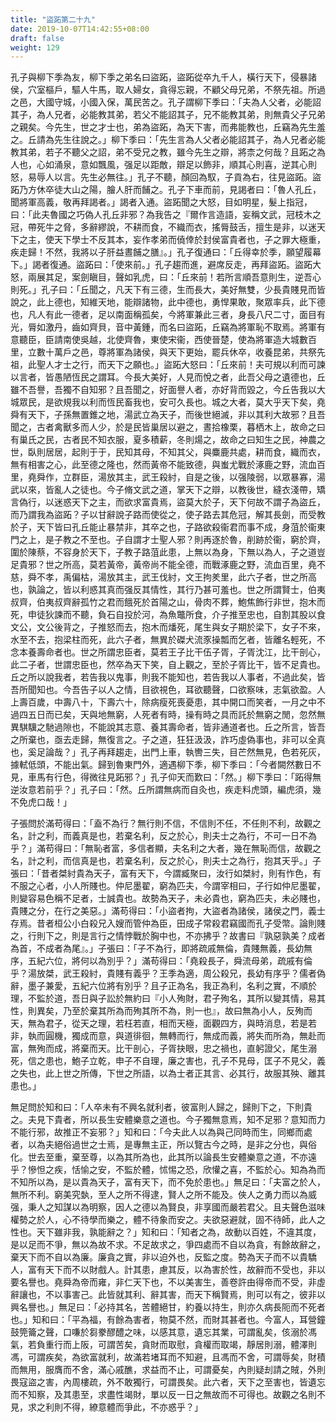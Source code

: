 ```yaml
---
title: "盜跖第二十九"
date: 2019-10-07T14:42:55+08:00
draft: false
weight: 129
---
```




孔子與柳下季為友，柳下季之弟名曰盜跖，盜跖從卒九千人，橫行天下，侵暴諸侯，穴室樞戶，驅人牛馬，取人婦女，貪得忘親，不顧父母兄弟，不祭先祖。所過之邑，大國守城，小國入保，萬民苦之。孔子謂柳下季曰：「<span class="text-secondary">夫為人父者，必能詔其子，為人兄者，必能教其弟，若父不能詔其子，兄不能教其弟，則無貴父子兄弟之親矣。今先生，世之才士也，弟為盜跖，為天下害，而弗能教也，丘竊為先生羞之。丘請為先生往說之。</span>」柳下季曰：「<span class="text-secondary">先生言為人父者必能詔其子，為人兄者必能教其弟，若子不聽父之詔，弟不受兄之教，雖今先生之辯，將柰之何哉？且跖之為人也，心如涌泉，意如飄風，强足以距敵，辯足以飾非，順其心則喜，逆其心則怒，易辱人以言。先生必無往。</span>」孔子不聽，顏回為馭，子貢為右，往見盜跖。盜跖乃方休卒徒大山之陽，膾人肝而餔之。孔子下車而前，見謁者曰：「<span class="text-secondary">魯人孔丘，聞將軍高義，敬再拜謁者。</span>」謁者入通。盜跖聞之大怒，目如明星，髮上指冠，曰：「<span class="text-secondary">此夫魯國之巧偽人孔丘非邪？為我告之『爾作言造語，妄稱文武，冠枝木之冠，帶死牛之脅，多辭繆說，不耕而食，不織而衣，搖脣鼓舌，擅生是非，以迷天下之主，使天下學士不反其本，妄作孝弟而僥倖於封侯富貴者也，子之罪大極重，疾走歸！不然，我將以子肝益晝餔之膳』。</span>」孔子復通曰：「<span class="text-secondary">丘得幸於季，願望履幕下。</span>」謁者復通。盜跖曰：「<span class="text-secondary">使來前。</span>」孔子趨而進，避席反走，再拜盜跖。盜跖大怒，兩展其足，案劍瞋目，聲如乳虎，曰：「<span class="text-secondary">丘來前！若所言順吾意則生，逆吾心則死。</span>」孔子曰：「<span class="text-secondary">丘聞之，凡天下有三德，生而長大，美好無雙，少長貴賤見而皆說之，此上德也，知維天地，能辯諸物，此中德也，勇悍果敢，聚眾率兵，此下德也，凡人有此一德者，足以南面稱孤矣，今將軍兼此三者，身長八尺二寸，面目有光，脣如激丹，齒如齊貝，音中黃鍾，而名曰盜跖，丘竊為將軍恥不取焉。將軍有意聽臣，臣請南使吳越，北使齊魯，東使宋衞，西使晉楚，使為將軍造大城數百里，立數十萬戶之邑，尊將軍為諸侯，與天下更始，罷兵休卒，收養昆弟，共祭先祖，此聖人才士之行，而天下之願也。</span>」盜跖大怒曰：「<span class="text-secondary">丘來前！夫可規以利而可諫以言者，皆愚陋恆民之謂耳。今長大美好，人見而悅之者，此吾父母之遺德也，丘雖不吾譽，吾獨不自知邪？且吾聞之，好面譽人者，亦好背而毀之，今丘告我以大城眾民，是欲規我以利而恆民畜我也，安可久長也。城之大者，莫大乎天下矣，堯舜有天下，子孫無置錐之地，湯武立為天子，而後世絕滅，非以其利大故邪？且吾聞之，古者禽獸多而人少，於是民皆巢居以避之，晝拾橡栗，暮栖木上，故命之曰有巢氏之民，古者民不知衣服，夏多積薪，冬則煬之，故命之曰知生之民，神農之世，臥則居居，起則于于，民知其母，不知其父，與麋鹿共處，耕而食，織而衣，無有相害之心，此至德之隆也，然而黃帝不能致德，與蚩尤戰於涿鹿之野，流血百里，堯舜作，立群臣，湯放其主，武王殺紂，自是之後，以强陵弱，以眾暴寡，湯武以來，皆亂人之徒也。今子脩文武之道，掌天下之辯，以教後世，縫衣淺帶，矯言偽行，以迷惑天下之主，而欲求富貴焉，盜莫大於子，天下何故不謂子為盜丘，而乃謂我為盜跖？子以甘辭說子路而使從之，使子路去其危冠，解其長劍，而受教於子，天下皆曰孔丘能止暴禁非，其卒之也，子路欲殺衞君而事不成，身菹於衞東門之上，是子教之不至也。子自謂才士聖人邪？則再逐於魯，削跡於衞，窮於齊，圍於陳蔡，不容身於天下，子教子路菹此患，上無以為身，下無以為人，子之道豈足貴邪？世之所高，莫若黃帝，黃帝尚不能全德，而戰涿鹿之野，流血百里，堯不慈，舜不孝，禹偏枯，湯放其主，武王伐紂，文王拘羑里，此六子者，世之所高也，孰論之，皆以利惑其真而强反其情性，其行乃甚可羞也。世之所謂賢士，伯夷叔齊，伯夷叔齊辭孤竹之君而餓死於首陽之山，骨肉不葬，鮑焦飾行非世，抱木而死，申徒狄諫而不聽，負石自投於河，為魚鼈所食，介子推至忠也，自割其股以食文公，文公後背之，子推怒而去，抱木而燔死，尾生與女子期於梁下，女子不來，水至不去，抱梁柱而死，此六子者，無異於磔犬流豕操瓢而乞者，皆離名輕死，不念本養壽命者也。世之所謂忠臣者，莫若王子比干伍子胥，子胥沈江，比干剖心，此二子者，世謂忠臣也，然卒為天下笑，自上觀之，至於子胥比干，皆不足貴也。丘之所以說我者，若告我以鬼事，則我不能知也，若告我以人事者，不過此矣，皆吾所聞知也。今吾告子以人之情，目欲視色，耳欲聽聲，口欲察味，志氣欲盈。人上壽百歲，中壽八十，下壽六十，除病瘦死喪憂患，其中開口而笑者，一月之中不過四五日而已矣，天與地無窮，人死者有時，操有時之具而託於無窮之閒，忽然無異騏驥之馳過隙也，不能說其志意、養其壽命者，皆非通道者也。丘之所言，皆吾之所棄也，亟去走歸，無復言之。子之道，狂狂汲汲，詐巧虛偽事也，非可以全真也，奚足論哉？</span>」孔子再拜趨走，出門上車，執轡三失，目芒然無見，色若死灰，據軾低頭，不能出氣。歸到魯東門外，適遇柳下季，柳下季曰：「<span class="text-secondary">今者闕然數日不見，車馬有行色，得微往見跖邪？</span>」孔子仰天而歎曰：「<span class="text-secondary">然。</span>」柳下季曰：「<span class="text-secondary">跖得無逆汝意若前乎？</span>」孔子曰：「<span class="text-secondary">然。丘所謂無病而自灸也，疾走料虎頭，編虎須，幾不免虎口哉！</span>」




子張問於滿苟得曰：「<span class="text-secondary">盍不為行？無行則不信，不信則不任，不任則不利，故觀之名，計之利，而義真是也，若棄名利，反之於心，則夫士之為行，不可一日不為乎？</span>」滿苟得曰：「<span class="text-secondary">無恥者富，多信者顯，夫名利之大者，幾在無恥而信，故觀之名，計之利，而信真是也，若棄名利，反之於心，則夫士之為行，抱其天乎。</span>」子張曰：「<span class="text-secondary">昔者桀紂貴為天子，富有天下，今謂臧聚曰，汝行如桀紂，則有怍色，有不服之心者，小人所賤也。仲尼墨翟，窮為匹夫，今謂宰相曰，子行如仲尼墨翟，則變容易色稱不足者，士誠貴也。故勢為天子，未必貴也，窮為匹夫，未必賤也，貴賤之分，在行之美惡。</span>」滿苟得曰：「<span class="text-secondary">小盜者拘，大盜者為諸侯，諸侯之門，義士存焉。昔者桓公小白殺兄入嫂而管仲為臣，田成子常殺君竊國而孔子受幣。論則賤之，行則下之，則是言行之情悖戰於胸中也，不亦拂乎？故書曰『孰惡孰美？成者為首，不成者為尾』。</span>」子張曰：「<span class="text-secondary">子不為行，即將疏戚無倫，貴賤無義，長幼無序，五紀六位，將何以為別乎？</span>」滿苟得曰：「<span class="text-secondary">堯殺長子，舜流母弟，疏戚有倫乎？湯放桀，武王殺紂，貴賤有義乎？王季為適，周公殺兄，長幼有序乎？儒者偽辭，墨子兼愛，五紀六位將有別乎？且子正為名，我正為利，名利之實，不順於理，不監於道，吾日與子訟於無約曰『小人殉財，君子殉名，其所以變其情，易其性，則異矣，乃至於棄其所為而殉其所不為，則一也』，故曰無為小人，反殉而天，無為君子，從天之理，若枉若直，相而天極，面觀四方，與時消息，若是若非，執而圓機，獨成而意，與道徘徊，無轉而行，無成而義，將失而所為，無赴而富，無殉而成，將棄而天。比干剖心，子胥抉眼，忠之禍也，直躬證父，尾生溺死，信之患也，鮑子立乾，申子不自理，廉之害也，孔子不見母，匡子不見父，義之失也，此上世之所傳，下世之所語，以為士者正其言、必其行，故服其殃、離其患也。</span>」



無足問於知和曰：「<span class="text-secondary">人卒未有不興名就利者，彼富則人歸之，歸則下之，下則貴之。夫見下貴者，所以長生安體樂意之道也。今子獨無意焉，知不足邪？意知而力不能行邪，故推正不妄邪？</span>」知和曰：「<span class="text-secondary">今夫此人以為與己同時而生，同鄉而處者，以為夫絕俗過世之士焉，是專無主正，所以覽古今之時，是非之分也，與俗化。世去至重，棄至尊，以為其所為也，此其所以論長生安體樂意之道，不亦遠乎？慘怛之疾，恬愉之安，不監於體，怵惕之恐，欣懽之喜，不監於心。知為為而不知所以為，是以貴為天子，富有天下，而不免於患也。</span>」無足曰：「<span class="text-secondary">夫富之於人，無所不利。窮美究埶，至人之所不得逮，賢人之所不能及。俠人之勇力而以為威强，秉人之知謀以為明察，因人之德以為賢良，非享國而嚴若君父。且夫聲色滋味權勢之於人，心不待學而樂之，體不待象而安之。夫欲惡避就，固不待師，此人之性也。天下雖非我，孰能辭之？</span>」知和曰：「<span class="text-secondary">知者之為，故動以百姓，不違其度，是以足而不爭，無以為故不求。不足故求之，爭四處而不自以為貪，有餘故辭之，棄天下而不自以為廉。廉貪之實，非以迫外也，反監之度。勢為天子而不以貴驕人，富有天下而不以財戲人。計其患，慮其反，以為害於性，故辭而不受也，非以要名譽也。堯舜為帝而雍，非仁天下也，不以美害生，善卷許由得帝而不受，非虛辭讓也，不以事害己。此皆就其利、辭其害，而天下稱賢焉，則可以有之，彼非以興名譽也。</span>」無足曰：「<span class="text-secondary">必持其名，苦體絕甘，約養以持生，則亦久病長阨而不死者也。</span>」知和曰：「<span class="text-secondary">平為福，有餘為害者，物莫不然，而財其甚者也。今富人，耳營鐘鼓筦籥之聲，口嗛於芻豢醪醴之味，以感其意，遺忘其業，可謂亂矣，侅溺於馮氣，若負重行而上阪，可謂苦矣，貪財而取慰，貪權而取竭，靜居則溺，體澤則馮，可謂疾矣，為欲富就利，故滿若堵耳而不知避，且馮而不舍，可謂辱矣，財積而無用，服膺而不舍，滿心戚醮，求益而不止，可謂憂矣，內則疑刦請之賊，外則畏寇盜之害，內周樓疏，外不敢獨行，可謂畏矣。此六者，天下之至害也，皆遺忘而不知察，及其患至，求盡性竭財，單以反一日之無故而不可得也。故觀之名則不見，求之利則不得，繚意體而爭此，不亦惑乎？</span>」